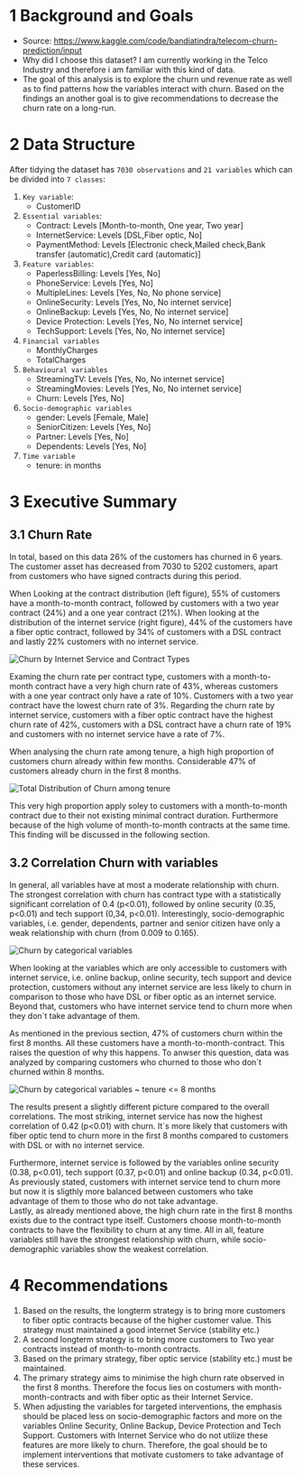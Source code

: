 # 1 Background and Goals

* Source: https://www.kaggle.com/code/bandiatindra/telecom-churn-prediction/input
* Why did I choose this dataset? I am currently working in the Telco Industry and therefore i am familiar with this kind of data.
* The goal of this analysis is to explore the churn und revenue rate as well as to find patterns how the variables interact with churn. Based on the findings an another goal is to give recommendations to decrease the churn rate on a long-run. 

# 2 Data Structure
After tidying the dataset has `7030 observations` and `21 variables` which can be divided into `7 classes`:

1. `Key variable`: 
    * CustomerID
2. `Essential variables`:
    * Contract: Levels [Month-to-month, One year, Two year]
    * InternetService: Levels [DSL,Fiber optic, No]
    * PaymentMethod: Levels [Electronic check,Mailed check,Bank transfer (automatic),Credit card (automatic)]
3. `Feature variables`:
    * PaperlessBilling: Levels [Yes, No]
    * PhoneService: Levels [Yes, No]
    * MultipleLines: Levels [Yes, No, No phone service]
    * OnlineSecurity: Levels [Yes, No, No internet service]
    * OnlineBackup: Levels [Yes, No, No internet service]
    * Device Protection: Levels [Yes, No, No internet service]
    * TechSupport: Levels [Yes, No, No internet service]
4. `Financial variables`
    * MonthlyCharges
    * TotalCharges
5. `Behavioural variables`
    * StreamingTV: Levels [Yes, No, No internet service]
    * StreamingMovies: Levels [Yes, No, No internet service]
    * Churn: Levels [Yes, No]
6. `Socio-demographic variables`
    * gender: Levels [Female, Male]
    * SeniorCitizen: Levels [Yes, No]
    * Partner: Levels [Yes, No]
    * Dependents: Levels [Yes, No]
7. `Time variable`
    * tenure: in months


# 3 Executive Summary

## 3.1 Churn Rate
In total, based on this data 26% of the customers has churned in 6 years. The customer asset has decreased from 7030 to 5202 customers, apart from customers who have signed contracts during this period.

When Looking at the contract distribution (left figure), 55% of customers have a month-to-month contract, followed by customers with a two year contract (24%) and a one year contract (21%). When looking at the distribution of the internet service (right figure), 44% of the customers have a fiber optic contract, followed by 34% of customers with a DSL contract and lastly 22% customers with no internet service.

![Churn by Internet Service and Contract Types](/assets/img/churn_by_contracttypes_internetservice.png)

Examing the churn rate per contract type, customers with a month-to-month contract have a very high churn rate of 43%, whereas customers with a one year contract only have a rate of 10%. Customers with a two year contract have the lowest churn rate of 3%. Regarding the churn rate by internet service, customers with a fiber optic contract have the highest churn rate of 42%, customers with a DSL contract have a churn rate of 19% and customers with no internet service have a rate of 7%.<br>

When analysing the churn rate among tenure, a high high proportion of customers churn already within few months. Considerable 47% of customers already churn in the first 8 months.  

![Total Distribution of Churn among tenure](/assets/img/Total_Distribution_of_Churn_among_tenure.png)

This very high proportion apply soley to customers with a month-to-month contract due to their not existing minimal contract duration. Furthermore because of the high volume of month-to-month contracts at the same time. This finding will be discussed in the following section.


## 3.2 Correlation Churn with variables

In general, all variables have at most a moderate relationship with churn. The strongest correlation with churn has contract type with a statistically significant correlation of 0.4 (p<0.01), followed by online security (0.35, p<0.01) and tech support (0,34, p<0.01). Interestingly, socio-demographic variables, i.e. gender, dependents, partner and senior citizen have only a weak relationship with churn (from 0.009 to 0.165).

![Churn by categorical variables](/assets/img/churn_by_categorical_variable.png)

When looking at the variables which are only accessible to customers with internet service, i.e. online backup, online security, tech support and device protection, customers without any internet service are less likely to churn
in comparison to those who have DSL or fiber optic as an internet service. Beyond that, customers who have internet service tend to churn more when they don´t take advantage of them.<br>

As mentioned in the previous section, 47% of customers churn within the first 8 months. All these customers have a month-to-month-contract. This raises the question of why this happens. To anwser this question, data was analyzed by comparing customers who churned to those who don´t churned within 8 months.

![Churn by categorical variables ~ tenure <= 8 months](/assets/img/churn_by_categorical_variables_tenure_less_8months.png)

The results present a slightly different picture compared to the overall correlations. The most striking, internet service has now the highest correlation of 0.42 (p<0.01) with churn. It´s more likely that customers with fiber optic tend to churn more in the first 8 months compared to customers with DSL or with no internet service.<br>

Furthermore, internet service is followed by the variables online security (0.38, p<0.01), tech support (0.37, p<0.01) and online backup (0.34, p<0.01). As previously stated, customers with internet service tend to churn more but now it is sligthly more balanced between customers who take advantage of them to those who do not take advantage.<br>
Lastly, as already mentioned above, the high churn rate in the first 8 months exists due to the contract type itself. Customers choose month-to-month contracts to have the flexibility to churn at any time. All in all, feature variables still have the strongest relationship with churn, while socio-demographic variables show the weakest correlation.

# 4 Recommendations

1. Based on the results, the longterm strategy is to bring more customers to fiber optic contracts because of the higher customer value. This strategy must maintained a good internet Service (stability etc.) 
2. A second longterm strategy is to bring more customers to Two year contracts instead of month-to-month contracts.
2. Based on the primary strategy, fiber optic service (stability etc.) must be maintained. 
3. The primary strategy aims to minimise the high churn rate observed in the first 8 months. Therefore the focus lies on costumers with month-month-contracts and with fiber optic as their Internet Service.
2. When adjusting the variables for targeted interventions, the emphasis should be placed less on socio-demographic factors and more on the variables Online Security, Online Backup, Device Protection and Tech Support. Customers with Internet Service who do not utilize these features are more likely to churn. Therefore, the goal should be to implement interventions that motivate customers to take advantage of these services.